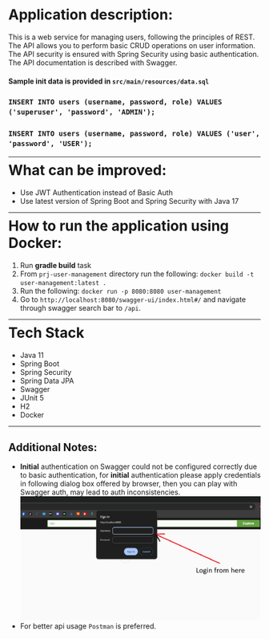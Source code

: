 # Application description:

This is a web service for managing users, following the principles of REST.
The API allows you to perform basic CRUD operations  on user information. 
The API security is ensured with Spring Security using basic authentication.
The API documentation is described with Swagger.

#### Sample init data is provided in `src/main/resources/data.sql` <br>

### `INSERT INTO users (username, password, role) VALUES ('superuser', 'password', 'ADMIN');` <br>

### `INSERT INTO users (username, password, role) VALUES ('user', 'password', 'USER');`

<hr style="margin-bottom: -30px">

# What can be improved:

* Use JWT Authentication instead of Basic Auth
* Use latest version of Spring Boot and Spring Security with Java 17

<hr style="margin-bottom: -30px">

# How to run the application using Docker:

1. Run **gradle build** task
2. From `prj-user-management` directory run the following: `docker build -t user-management:latest .`
3. Run the following: `docker run -p 8080:8080 user-management`
4. Go to `http://localhost:8080/swagger-ui/index.html#/` and navigate through swagger search bar to `/api`.

<hr style="margin-bottom: -30px">

# Tech Stack

* Java 11
* Spring Boot
* Spring Security
* Spring Data JPA
* Swagger
* JUnit 5
* H2
* Docker
<hr>

## Additional Notes:

* **Initial** authentication on Swagger could not be configured correctly due to basic authentication,
for **initial** authentication please apply credentials in following dialog box offered by browser, then you can play with Swagger auth, may lead to auth inconsistencies. <br> ![img.png](img.png)
* For better api usage `Postman` is preferred.